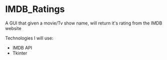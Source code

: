 # IMDB_Ratings

A GUI that given a movie/Tv show name, will return it's rating from the IMDB website

Technologies I will use:
 - IMDB API
 - Tkinter
